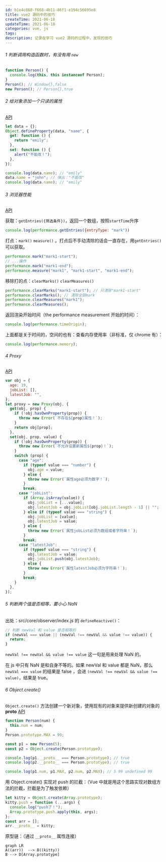 ```yaml
---
id: b1e4c860-f668-4b11-86f1-e194c56695e8
title: vue2 源码中的技巧
createTime: 2021-06-18
updateTime: 2021-06-18
categories: vue, js
tags: 
description: 记录在学习 vue2 源码的过程中，发现的技巧
---
```


###### 1 判断调用构造函数时，有没有用 `new`

```js
function Person() {
  console.log(this, this instanceof Person);
}
Person(); // Window{},false
new Person(); // Person{},true
```

###### 2 给对象添加一个只读的属性

[API](https://developer.mozilla.org/zh-CN/docs/Web/JavaScript/Reference/Global_Objects/Object/defineProperty)

```js
let data = {};
Object.defineProperty(data, "name", {
  get: function () {
    return "emily";
  },
  set: function () {
    alert("不能改！");
  },
});

console.log(data.name); // "emily"
data.name = "john"; // 弹出："不能改"
console.log(data.name); // "emily"
```

###### 3 浏览器性能

[API](https://developer.mozilla.org/zh-CN/docs/Web/API/Window/performance)

获取：`getEntries({筛选条件})`，返回一个数组，按照`startTime`升序

```js
console.log(performance.getEntries({entryType: "mark"))
```

打点：`mark()` `measure()` 。打点后不手动清除的话会一直存在，用`getEntries()`可以获取。

```js
performance.mark("mark1-start");
// ...操作
performance.mark("mark1-end");
performance.measure("mark1", "mark1-start", "mark1-end");
```

移除打的点：`clearMarks()` `clearMeasures()`

```js
performance.clearMarks("mark1-start"); // 只清除"mark1-start"
performance.clearMarks(); // 清除全部mark
performance.clearMeasures("mark1");
performance.clearMeasures();
```

返回渲染开始时间（the performance measurement 开始的时间）：

```js
console.log(performance.timeOrigin);
```

上面都是关于时间的，空间的也有：查看内存使用率（非标准，仅 chrome 有）：

```js
console.log(performance.memory);
```

###### 4 Proxy

[API](https://developer.mozilla.org/zh-CN/docs/Web/JavaScript/Reference/Global_Objects/Proxy)

```js
var obj = {
  age: 19,
  jobList: [],
  latestJob: "",
};
let proxy = new Proxy(obj, {
  get(obj, prop) {
    if (!obj.hasOwnProperty(prop)) {
      throw new Error(`不存在${prop}属性！`);
    }
    return obj[prop];
  },
  set(obj, prop, value) {
    if (!obj.hasOwnProperty(prop)) {
      throw new Error(`不允许设置新属性${prop}！`);
    }
    switch (prop) {
      case "age":
        if (typeof value === "number") {
          obj.age = value;
        } else {
          throw new Error(`属性age必须为数字！`);
        }
        break;
      case "jobList":
        if (Array.isArray(value)) {
          obj.jobList = [...value];
          obj.latestJob = obj.jobList[obj.jobList.length - 1] || "";
        } else if (typeof value === "string") {
          obj.jobList = [value];
          obj.latestJob = value;
        } else {
          throw new Error(`属性jobList必须为数组或者字符串！`);
        }
        break;
      case "latestJob":
        if (typeof value === "string") {
          obj.latestJob = value;
          obj.jobList.push(obj.latestJob);
        } else {
          throw new Error(`属性latestJob必须为字符串！`);
        }
        break;
    }
  },
});
```

###### 5 判断两个值是否相等，要小心 NaN

出处：src/core/observer/index.js 的 `defineReactive()`：

```js
// 判断 newVal 和 value 是否相等的
if (newVal === value || (newVal !== newVal && value !== value)) {
  return;
}
```

`newVal !== newVal && value !== value` 这一句是用来处理 NaN 的。

在 js 中只有 NaN 是和自身不等的。如果 newVal 和 value 都是 NaN，那么 `newVal === value` 的结果是 false ，会进 `(newVal !== newVal && value !== value)`，结果是 true。

###### 6 Object.create()

`Object.create()` 方法创建一个新对象，使用现有的对象来提供新创建的对象的**proto**
[API](https://developer.mozilla.org/zh-CN/docs/Web/JavaScript/Reference/Global_Objects/Object/create)

```js
function Person(num) {
  this.num = num;
}
Person.prototype.MAX = 99;

const p1 = new Person(5);
const p2 = Object.create(Person.prototype);

console.log(p1.__proto__ === Person.prototype); // true
console.log(p2.__proto__ === Person.prototype); // true

console.log(p1.num, p1.MAX, p2.num, p2.MAX); // 5 99 undefined 99
```

用 Object.create() 实现对 push 的拦截：（Vue 中就是用这个思路实现对数组方法的拦截，拦截是为了触发依赖）

```js
let kitty = Object.create(Array.prototype);
kitty.push = function (...args) {
  console.log("push了！");
  Array.prototype.push.apply(this, args);
};
const arr = [];
arr.__proto__ = kitty;
```

原型链：（通过 `__proto__` 属性连接）

```mermaid
graph LR
A((arr))  --> B((kitty))
B --> D[Array.prototype]
```